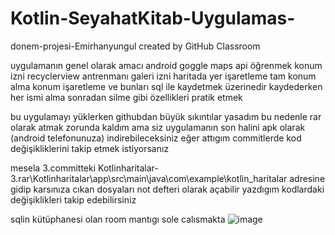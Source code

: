 # Kotlin-SeyahatKitab-Uygulamas-
donem-projesi-Emirhanyungul created by GitHub Classroom

uygulamanın genel olarak amacı android goggle maps api öğrenmek konum izni recyclerview antrenmanı galeri izni haritada yer işaretleme tam konum alma konum işaretleme ve bunları sql ile kaydetmek üzerinedir kaydederken her ismi alma sonradan silme gibi özellikleri pratik etmek 


bu uygulamayı yüklerken githubdan büyük sıkıntılar yasadım bu nedenle rar olarak atmak zorunda kaldım ama siz uygulamanın son halini apk olarak (android telefonunuza) indirebileceksiniz 
eğer attıgım commitlerde kod değişikliklerini takip etmek istiyorsanız 

mesela 3.committeki Kotlinharitalar-3.rar\Kotlinharitalar\app\src\main\java\com\example\kotlin_haritalar adresine gidip karsınıza cıkan dosyaları not defteri olarak açabilir
yazdıgım kodlardaki değişiklikleri takip edebilirsiniz 


sqlin kütüphanesi olan room mantıgı sole calısmakta
![image](https://user-images.githubusercontent.com/115731130/235931791-0bf62a42-74c7-4972-8846-d3b19e8817da.png)

